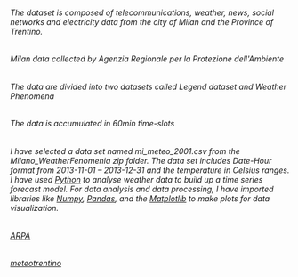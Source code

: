 <!-- Heading -->

###### The dataset is composed of telecommunications, weather, news, social networks and electricity data from the city of Milan and the Province of Trentino.

###### Milan data collected by Agenzia Regionale per la Protezione dell'Ambiente 

###### The data are divided into two datasets called Legend dataset and Weather Phenomena

###### The data is accumulated in 60min time-slots


###### I have selected a data set named mi_meteo_2001.csv from the Milano_WeatherFenomenia zip folder. The data set includes Date-Hour format from 2013-11-01 – 2013-12-31 and the temperature in Celsius ranges. I have used [*Python*](https://www.python.org/) to analyse weather data to build up a *time series forecast model*. For *data analysis and data processing*, I have imported libraries like [*Numpy*](https://numpy.org/), [*Pandas*](https://pandas.pydata.org/), and the [*Matplotlib*](https://matplotlib.org/) to make plots for data visualization.


<!-- Links -->

###### [ARPA](http://www2.arpalombardia.it/siti/arpalombardia/meteo/richiesta-dati-misurati/Pagine/RichiestaDatiMisurati.aspx) 

###### [meteotrentino](http://www.meteotrentino.it)
